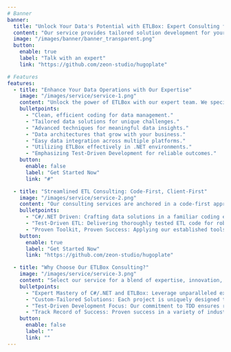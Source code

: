 ```yaml
---
# Banner
banner:
  title: "Unlock Your Data's Potential with ETLBox: Expert Consulting for Data Integration and Engineering"
  content: "Our service provides tailored solution development for your data integration and engineering needs, using the power of ETLBox to optimize your data processes and drive better business decisions."
  image: "/images/banner/banner_transparent.png"
  button:
    enable: true
    label: "Talk with an expert"
    link: "https://github.com/zeon-studio/hugoplate"

# Features
features:
  - title: "Enhance Your Data Operations with Our Expertise"
    image: "/images/service/service-1.png"
    content: "Unlock the power of ETLBox with our expert team. We specialize in data integration and engineering, providing targeted solutions to elevate your data strategy. Our approach is practical, efficient, and tailored to your business needs."
    bulletpoints:      
      - "Clean, efficient coding for data management."
      - "Tailored data solutions for unique challenges."
      - "Advanced techniques for meaningful data insights."
      - "Data architectures that grow with your business."
      - "Easy data integration across multiple platforms."
      - "Utilizing ETLBox effectively in .NET environments."
      - "Emphasizing Test-Driven Development for reliable outcomes."
    button:
      enable: false
      label: "Get Started Now"
      link: "#"

  - title: "Streamlined ETL Consulting: Code-First, Client-First"
    image: "/images/service/service-2.png"
    content: "Our consulting services are anchored in a code-first approach, using the combined power of C#/.NET and ETLBox to craft tailor made data solutions. With this toolkit, we bring the advantage of reusing proven best practices, ensuring efficiency and reliability in every project."
    bulletpoints:
      - "C#/.NET Driven: Crafting data solutions in a familiar coding environment."
      - "Test-Driven ETL: Delivering thoroughly tested ETL code for robust operations."
      - "Proven Toolkit, Proven Success: Applying our established toolset, successfully utilized in diverse projects."
    button:
      enable: true
      label: "Get Started Now"
      link: "https://github.com/zeon-studio/hugoplate"

  - title: "Why Choose Our ETLBox Consulting?"
    image: "/images/service/service-3.png"
    content: "Select our service for a blend of expertise, innovation, and proven results in the realm of data integration and engineering."
    bulletpoints:
      - "Expert Mastery of C#/.NET and ETLBox: Leverage unparalleled expertise in the tools essential for effective data solutions."
      - "Custom-Tailored Solutions: Each project is uniquely designed to meet your specific data challenges and business objectives."
      - "Test-Driven Development Focus: Our commitment to TDD ensures reliable, high-quality code that stands the test of time."
      - "Track Record of Success: Proven success in a variety of industries, demonstrating our capability to adapt and deliver results."
    button:
      enable: false
      label: ""
      link: ""
---
```

